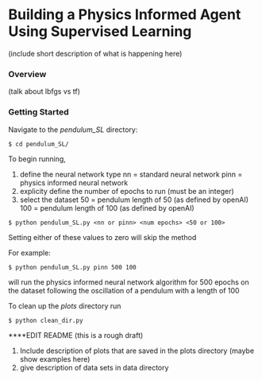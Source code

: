 # Building a Physics Informed Agent Using Supervised Learning
(include short description of what is happening here)
### Overview
(talk about lbfgs vs tf)
### Getting Started

Navigate to the *pendulum_SL* directory:

`$ cd pendulum_SL/`

To begin running, 
1. define the neural network type
        nn = standard neural network
        pinn = physics informed neural network
2. explicity define the number of epochs to run (must be an integer)
3. select the dataset 
        50 = pendulum length of 50 (as defined by openAI)
        100 = pendulum length of 100 (as defined by openAI)

`$ python pendulum_SL.py <nn or pinn> <num epochs> <50 or 100>`

Setting either of these values to zero will skip the method

For example:

`$ python pendulum_SL.py pinn 500 100` 

will run the physics informed neural network algorithm for 500 epochs on the dataset following the oscillation of a pendulum with a length of 100

To clean up the *plots* directory run

`$ python clean_dir.py`

****EDIT README (this is a rough draft)
1. Include description of plots that are saved in the plots directory (maybe show examples here)
2. give description of data sets in data directory

